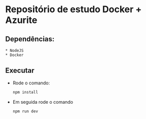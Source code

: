 # Repositório de estudo Docker + Azurite

## Dependências:
	* NodeJS
	* Docker

## Executar

 * Rode o comando:

	``` bash
	npm install
	```

 * Em seguida rode o comando

	``` bash
	npm run dev
	```
